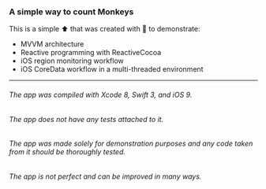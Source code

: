 
### A simple way to count Monkeys ###

This is a simple ⬆️ that was created with 💖 to demonstrate:

* MVVM architecture
* Reactive programming with ReactiveCocoa
* iOS region monitoring workflow
* iOS CoreData workflow in a multi-threaded environment


***

###### The app was compiled with Xcode 8, Swift 3, and iOS 9.
###### The app does not have any tests attached to it.
###### The app was made solely for demonstration purposes and any code taken from it should be thoroughly tested.
###### The app is not perfect and can be improved in many ways.
